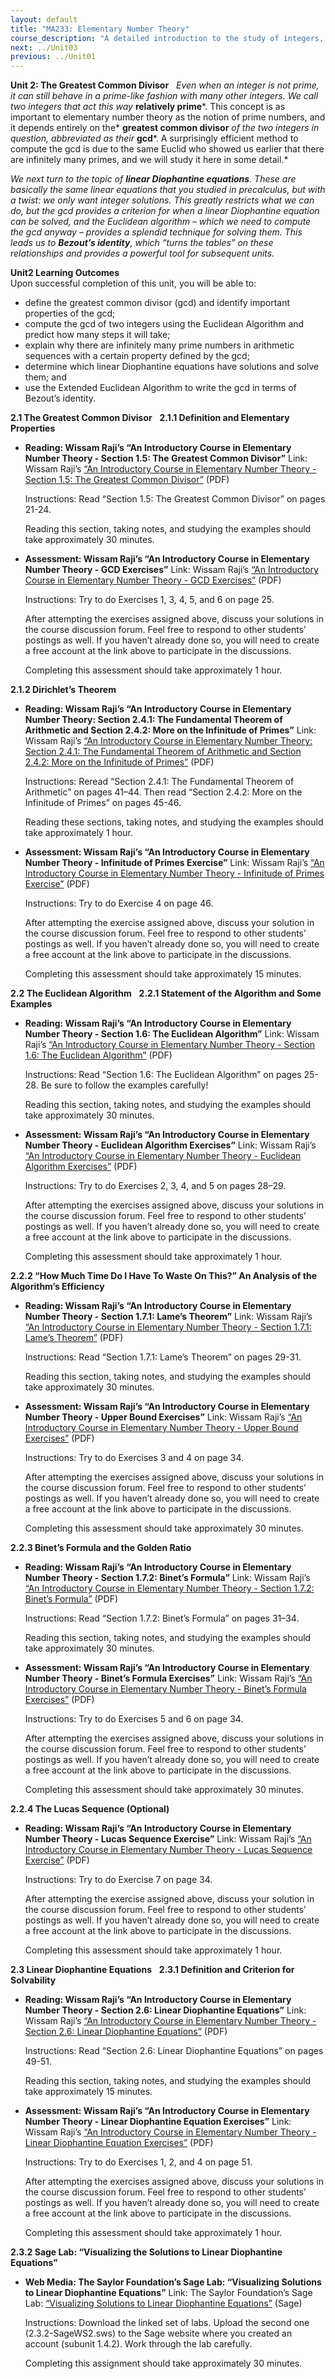 ```yaml
---
layout: default
title: "MA233: Elementary Number Theory"
course_description: "A detailed introduction to the study of integers, including their fundamental properties and ways to represent numbers."
next: ../Unit03
previous: ../Unit01
---
```

**Unit 2: The Greatest Common Divisor** <span id="2"></span> 
*Even when an integer is not prime, it can still behave in a prime-like
fashion with many other integers. We call two integers that act this
way* **relatively prime***. This concept is as important to elementary
number theory as the notion of prime numbers, and it depends entirely on
the* **greatest common divisor** *of the two integers in question,
abbreviated as their* **gcd***. A surprisingly efficient method to
compute the gcd is due to the same Euclid who showed us earlier that
there are infinitely many primes, and we will study it here in some
detail.*  
  
 *We next turn to the topic of **linear Diophantine equations**. These
are basically the same linear equations that you studied in precalculus,
but with a twist: we only want integer solutions. This greatly restricts
what we can do, but the gcd provides a criterion for when a linear
Diophantine equation can be solved, and the Euclidean algorithm – which
we need to compute the gcd anyway – provides a splendid technique for
solving them. This leads us to **Bezout’s identity**, which “turns the
tables” on these relationships and provides a powerful tool for
subsequent units.*

**Unit2 Learning Outcomes**  
Upon successful completion of this unit, you will be able to:
-   define the greatest common divisor (gcd) and identify important
    properties of the gcd;
-   compute the gcd of two integers using the Euclidean Algorithm and
    predict how many steps it will take;
-   explain why there are infinitely many prime numbers in arithmetic
    sequences with a certain property defined by the gcd;
-   determine which linear Diophantine equations have solutions and
    solve them; and
-   use the Extended Euclidean Algorithm to write the gcd in terms of
    Bezout’s identity.

**2.1 The Greatest Common Divisor** <span id="2.1"></span> 
**2.1.1 Definition and Elementary Properties** <span id="2.1.1"></span> 
-   **Reading: Wissam Raji’s “An Introductory Course in Elementary
    Number Theory - Section 1.5: The Greatest Common Divisor”**
    Link: Wissam Raji’s [“An Introductory Course in Elementary Number
    Theory - Section 1.5: The Greatest Common
    Divisor”](https://resources.saylor.org/wwwresources/archived/site/wp-content/uploads/2014/05/An-Introductory-Course-in-Elementary-Number-Theory.pdf)
    (PDF)  
      
     Instructions: Read “Section 1.5: The Greatest Common Divisor” on
    pages 21-24.  
      
     Reading this section, taking notes, and studying the examples
    should take approximately 30 minutes.

-   **Assessment: Wissam Raji’s “An Introductory Course in Elementary
    Number Theory - GCD Exercises”**
    Link: Wissam Raji’s [“An Introductory Course in Elementary Number
    Theory - GCD
    Exercises”](https://resources.saylor.org/wwwresources/archived/site/wp-content/uploads/2014/05/An-Introductory-Course-in-Elementary-Number-Theory.pdf)
    (PDF)  
      
     Instructions: Try to do Exercises 1, 3, 4, 5, and 6 on page 25.  
      
     After attempting the exercises assigned above, discuss your
    solutions in the course discussion forum. Feel free to respond to
    other students’ postings as well. If you haven’t already done so,
    you will need to create a free account at the link above to
    participate in the discussions.  
      
     Completing this assessment should take approximately 1 hour.

**2.1.2 Dirichlet’s Theorem** <span id="2.1.2"></span> 
-   **Reading: Wissam Raji’s “An Introductory Course in Elementary
    Number Theory: Section 2.4.1: The Fundamental Theorem of Arithmetic
    and Section 2.4.2: More on the Infinitude of Primes”**
    Link: Wissam Raji’s [“An Introductory Course in Elementary Number
    Theory: Section 2.4.1: The Fundamental Theorem of Arithmetic and
    Section 2.4.2: More on the Infinitude of
    Primes”](https://resources.saylor.org/wwwresources/archived/site/wp-content/uploads/2014/05/An-Introductory-Course-in-Elementary-Number-Theory.pdf)
    (PDF)  
      
     Instructions: Reread “Section 2.4.1: The Fundamental Theorem of
    Arithmetic” on pages 41–44. Then read “Section 2.4.2: More on the
    Infinitude of Primes” on pages 45-46.  
      
     Reading these sections, taking notes, and studying the examples
    should take approximately 1 hour.

-   **Assessment: Wissam Raji’s “An Introductory Course in Elementary
    Number Theory - Infinitude of Primes Exercise”**
    Link: Wissam Raji’s [“An Introductory Course in Elementary Number
    Theory - Infinitude of Primes
    Exercise”](https://resources.saylor.org/wwwresources/archived/site/wp-content/uploads/2014/05/An-Introductory-Course-in-Elementary-Number-Theory.pdf)
    (PDF)  
      
     Instructions: Try to do Exercise 4 on page 46.  
      
     After attempting the exercise assigned above, discuss your solution
    in the course discussion forum. Feel free to respond to other
    students’ postings as well. If you haven’t already done so, you will
    need to create a free account at the link above to participate in
    the discussions.  
      
     Completing this assessment should take approximately 15 minutes.

**2.2 The Euclidean Algorithm** <span id="2.2"></span> 
**2.2.1 Statement of the Algorithm and Some Examples** <span
id="2.2.1"></span> 
-   **Reading: Wissam Raji’s “An Introductory Course in Elementary
    Number Theory - Section 1.6: The Euclidean Algorithm”**
    Link: Wissam Raji’s [“An Introductory Course in Elementary Number
    Theory - Section 1.6: The Euclidean
    Algorithm”](https://resources.saylor.org/wwwresources/archived/site/wp-content/uploads/2014/05/An-Introductory-Course-in-Elementary-Number-Theory.pdf#_blank)
    (PDF)  
      
     Instructions: Read “Section 1.6: The Euclidean Algorithm” on pages
    25-28. Be sure to follow the examples carefully!  
      
     Reading this section, taking notes, and studying the examples
    should take approximately 30 minutes.

-   **Assessment: Wissam Raji’s “An Introductory Course in Elementary
    Number Theory - Euclidean Algorithm Exercises”**
    Link: Wissam Raji’s [“An Introductory Course in Elementary Number
    Theory - Euclidean Algorithm
    Exercises”](https://resources.saylor.org/wwwresources/archived/site/wp-content/uploads/2014/05/An-Introductory-Course-in-Elementary-Number-Theory.pdf)
    (PDF)  
      
     Instructions: Try to do Exercises 2, 3, 4, and 5 on pages 28–29.  
      
     After attempting the exercises assigned above, discuss your
    solutions in the course discussion forum. Feel free to respond to
    other students’ postings as well. If you haven’t already done so,
    you will need to create a free account at the link above to
    participate in the discussions.  
      
     Completing this assessment should take approximately 1 hour.

**2.2.2 “How Much Time Do I Have To Waste On This?” An Analysis of the
Algorithm’s Efficiency** <span id="2.2.2"></span> 
-   **Reading: Wissam Raji’s “An Introductory Course in Elementary
    Number Theory - Section 1.7.1: Lame’s Theorem”**
    Link: Wissam Raji’s [“An Introductory Course in Elementary Number
    Theory - Section 1.7.1: Lame’s
    Theorem”](https://resources.saylor.org/wwwresources/archived/site/wp-content/uploads/2014/05/An-Introductory-Course-in-Elementary-Number-Theory.pdf)
    (PDF)  
      
     Instructions: Read “Section 1.7.1: Lame’s Theorem” on pages
    29-31.  
      
     Reading this section, taking notes, and studying the examples
    should take approximately 30 minutes.

-   **Assessment: Wissam Raji’s “An Introductory Course in Elementary
    Number Theory - Upper Bound Exercises”**
    Link: Wissam Raji’s [“An Introductory Course in Elementary Number
    Theory - Upper Bound
    Exercises”](https://resources.saylor.org/wwwresources/archived/site/wp-content/uploads/2014/05/An-Introductory-Course-in-Elementary-Number-Theory.pdf)
    (PDF)  
      
     Instructions: Try to do Exercises 3 and 4 on page 34.  
      
     After attempting the exercises assigned above, discuss your
    solutions in the course discussion forum. Feel free to respond to
    other students’ postings as well. If you haven’t already done so,
    you will need to create a free account at the link above to
    participate in the discussions.  
      
     Completing this assessment should take approximately 30 minutes.

**2.2.3 Binet’s Formula and the Golden Ratio** <span id="2.2.3"></span> 
-   **Reading: Wissam Raji’s “An Introductory Course in Elementary
    Number Theory - Section 1.7.2: Binet’s Formula”**
    Link: Wissam Raji’s [“An Introductory Course in Elementary Number
    Theory - Section 1.7.2: Binet’s
    Formula”](https://resources.saylor.org/wwwresources/archived/site/wp-content/uploads/2014/05/An-Introductory-Course-in-Elementary-Number-Theory.pdf)
    (PDF)  
      
     Instructions: Read “Section 1.7.2: Binet’s Formula” on pages
    31–34.  
      
     Reading this section, taking notes, and studying the examples
    should take approximately 30 minutes.

-   **Assessment: Wissam Raji’s “An Introductory Course in Elementary
    Number Theory - Binet’s Formula Exercises”**
    Link: Wissam Raji’s [“An Introductory Course in Elementary Number
    Theory - Binet’s Formula
    Exercises”](https://resources.saylor.org/wwwresources/archived/site/wp-content/uploads/2014/05/An-Introductory-Course-in-Elementary-Number-Theory.pdf)
    (PDF)  
      
     Instructions: Try to do Exercises 5 and 6 on page 34.  
      
     After attempting the exercises assigned above, discuss your
    solutions in the course discussion forum. Feel free to respond to
    other students’ postings as well. If you haven’t already done so,
    you will need to create a free account at the link above to
    participate in the discussions.  
      
     Completing this assessment should take approximately 30 minutes.

**2.2.4 The Lucas Sequence (Optional)** <span id="2.2.4"></span> 
-   **Reading: Wissam Raji’s “An Introductory Course in Elementary
    Number Theory - Lucas Sequence Exercise”**
    Link: Wissam Raji’s [“An Introductory Course in Elementary Number
    Theory - Lucas Sequence
    Exercise”](https://resources.saylor.org/wwwresources/archived/site/wp-content/uploads/2014/05/An-Introductory-Course-in-Elementary-Number-Theory.pdf)
    (PDF)  
      
     Instructions: Try to do Exercise 7 on page 34.  
      
     After attempting the exercise assigned above, discuss your solution
    in the course discussion forum. Feel free to respond to other
    students’ postings as well. If you haven’t already done so, you will
    need to create a free account at the link above to participate in
    the discussions.  
      
     Completing this assessment should take approximately 1 hour.

**2.3 Linear Diophantine Equations** <span id="2.3"></span> 
**2.3.1 Definition and Criterion for Solvability** <span
id="2.3.1"></span> 
-   **Reading: Wissam Raji’s “An Introductory Course in Elementary
    Number Theory - Section 2.6: Linear Diophantine Equations”**
    Link: Wissam Raji’s [“An Introductory Course in Elementary Number
    Theory - Section 2.6: Linear Diophantine
    Equations”](https://resources.saylor.org/wwwresources/archived/site/wp-content/uploads/2014/05/An-Introductory-Course-in-Elementary-Number-Theory.pdf)
    (PDF)  
      
     Instructions: Read “Section 2.6: Linear Diophantine Equations” on
    pages 49-51.  
      
     Reading this section, taking notes, and studying the examples
    should take approximately 15 minutes.

-   **Assessment: Wissam Raji’s “An Introductory Course in Elementary
    Number Theory - Linear Diophantine Equation Exercises”**
    Link: Wissam Raji’s [“An Introductory Course in Elementary Number
    Theory - Linear Diophantine Equation
    Exercises”](https://resources.saylor.org/wwwresources/archived/site/wp-content/uploads/2014/05/An-Introductory-Course-in-Elementary-Number-Theory.pdf)
    (PDF)  
      
     Instructions: Try to do Exercises 1, 2, and 4 on page 51.  
      
     After attempting the exercises assigned above, discuss your
    solutions in the course discussion forum. Feel free to respond to
    other students’ postings as well. If you haven’t already done so,
    you will need to create a free account at the link above to
    participate in the discussions.  
      
     Completing this assessment should take approximately 1 hour.

**2.3.2 Sage Lab: “Visualizing the Solutions to Linear Diophantine
Equations”** <span id="2.3.2"></span> 
-   **Web Media: The Saylor Foundation’s Sage Lab: “Visualizing
    Solutions to Linear Diophantine Equations”**
    Link: The Saylor Foundation’s Sage Lab: [“Visualizing Solutions to
    Linear Diophantine
    Equations”](https://resources.saylor.org/wwwresources/archived/site/wp-content/uploads/2014/05/MA233-SageWorksheets.zip)
    (Sage)  
      
     Instructions: Download the linked set of labs. Upload the second
    one (2.3.2-SageWS2.sws) to the Sage website where you created an
    account (subunit 1.4.2). Work through the lab carefully.  
      
     Completing this assignment should take approximately 30 minutes.


